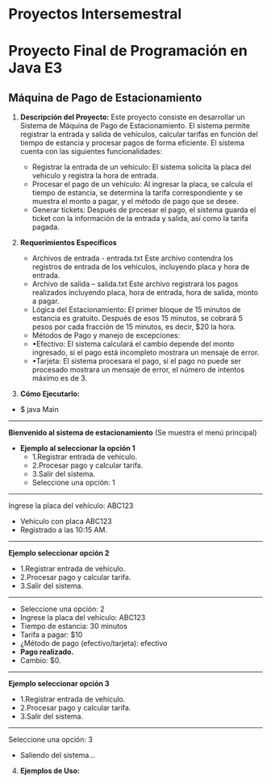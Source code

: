 # Proyectos Intersemestral
# **Proyecto Final de Programación en Java E3**

## **Máquina de Pago de Estacionamiento**
1. **Descripción del Proyecto:**
   Este proyecto consiste en desarrollar un Sistema de Máquina de Pago de Estacionamiento. 
   El sistema permite registrar la entrada y salida de vehículos, calcular tarifas en función del tiempo de estancia
   y procesar pagos de forma eficiente.
   El sistema cuenta con las siguientes funcionalidades:
   - Registrar la entrada de un vehículo: El sistema solicita la placa del vehículo y registra la hora de entrada.
   - Procesar el pago de un vehículo: Al ingresar la placa, se calcula el tiempo de estancia, se determina la tarifa correspondiente y se muestra el monto a pagar, y el método de pago que se desee.
   - Generar tickets: Después de procesar el pago, el sistema guarda el ticket con la información de la entrada y salida, así como la tarifa pagada.

   

2. **Requerimientos Específicos**
   - Archivos de entrada - entrada.txt
   Este archivo contendra los registros de entrada de los vehículos, incluyendo placa y hora de entrada.
   - Archivo de salida – salida.txt
    Este archivo registrará los pagos realizados incluyendo placa, hora de entrada, hora de salida, monto a pagar.
   - Lógica del Estacionamiento:
    El primer bloque de 15 minutos de estancia es gratuito.
    Después de esos 15 minutos, se cobrará 5 pesos por cada fracción de 15 minutos, es decir, $20 la hora.
   - Métodos de Pago y manejo de excepciones:
   - •Efectivo: El sistema calculará el cambio depende del monto ingresado, si el pago está incompleto mostrara un mensaje de error.
   - •Tarjeta: El sistema procesara el pago, si el pago no puede ser procesado mostrara un mensaje de error, el número de intentos máximo es de 3.

3. **Cómo Ejecutarlo:**
- $ java Main
-------
  **Bienvenido al sistema de estacionamiento** (Se muestra el menú principal)

- **Ejemplo al seleccionar la opción 1**
  - 1.Registrar entrada de vehículo.
  - 2.Procesar pago y calcular tarifa.
  - 3.Salir del sistema.
  - Seleccione una opción: 1
------
Ingrese la placa del vehículo: ABC123
- Vehículo con placa ABC123 
- Registrado a las 10:15 AM.

-------------------------------
**Ejemplo seleccionar opción 2**
- 1.Registrar entrada de vehículo.
- 2.Procesar pago y calcular tarifa.
- 3.Salir del sistema.
- ----
- Seleccione una opción: 2
- Ingrese la placa del vehículo: ABC123
- Tiempo de estancia: 30 minutos
- Tarifa a pagar: $10
- ¿Método de pago (efectivo/tarjeta): efectivo
- **Pago realizado.**
- Cambio: $0.


-------------------------------
**Ejemplo seleccionar opción 3**
   - 1.Registrar entrada de vehículo.
   - 2.Procesar pago y calcular tarifa.
   - 3.Salir del sistema.
---
Seleccione una opción: 3
- Saliendo del sistema...

4. **Ejemplos de Uso:**
  
